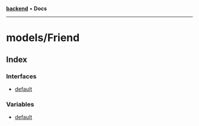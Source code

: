 [**backend**](../../README.md) • **Docs**

***

# models/Friend

## Index

### Interfaces

- [default](interfaces/default.md)

### Variables

- [default](variables/default.md)
